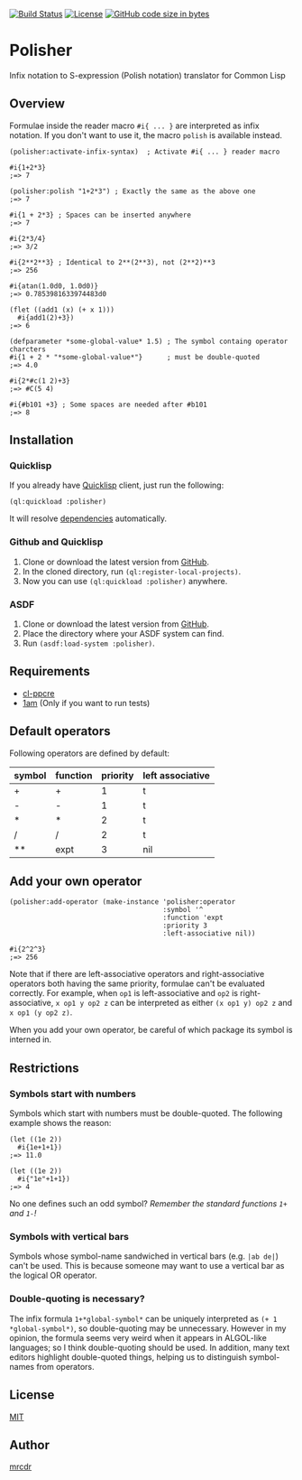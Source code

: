 [![Build Status](https://travis-ci.org/mrcdr/polisher.svg?branch=master)](https://travis-ci.org/mrcdr/polisher.svg?branch=master)
[![License](https://img.shields.io/badge/License-MIT-green.svg)]()
[![GitHub code size in bytes](https://img.shields.io/github/languages/code-size/mrcdr/polisher)]()

# Polisher
Infix notation to S-expression (Polish notation) translator for Common Lisp

## Overview
Formulae inside the reader macro `#i{ ... }` are interpreted as infix notation.
If you don't want to use it, the macro `polish` is available instead.

```common-lisp
(polisher:activate-infix-syntax)  ; Activate #i{ ... } reader macro

#i{1+2*3}
;=> 7

(polisher:polish "1+2*3") ; Exactly the same as the above one
;=> 7

#i{1 + 2*3} ; Spaces can be inserted anywhere
;=> 7

#i{2*3/4}
;=> 3/2

#i{2**2**3} ; Identical to 2**(2**3), not (2**2)**3
;=> 256

#i{atan(1.0d0, 1.0d0)}
;=> 0.7853981633974483d0

(flet ((add1 (x) (+ x 1)))
  #i{add1(2)+3})
;=> 6

(defparameter *some-global-value* 1.5) ; The symbol containg operator charcters
#i{1 + 2 * "*some-global-value*"}      ; must be double-quoted
;=> 4.0

#i{2*#c(1 2)+3}
;=> #C(5 4)

#i{#b101 +3} ; Some spaces are needed after #b101
;=> 8
```

## Installation
### Quicklisp
If you already have [Quicklisp](https://www.quicklisp.org/beta/) client,
just run the following:

``` common-lisp
(ql:quickload :polisher)
```

It will resolve [dependencies](https://github.com/mrcdr/polisher#requirements) automatically.

### Github and Quicklisp
1. Clone or download the latest version from [GitHub](https://github.com/mrcdr/polisher).
2. In the cloned directory, run `(ql:register-local-projects)`.
3. Now you can use `(ql:quickload :polisher)` anywhere.

### ASDF
1. Clone or download the latest version from [GitHub](https://github.com/mrcdr/polisher).
2. Place the directory where your ASDF system can find.
3. Run `(asdf:load-system :polisher)`.

## Requirements
- [cl-ppcre](https://edicl.github.io/cl-ppcre/)
- [1am](https://github.com/lmj/1am) (Only if you want to run tests)

## Default operators
Following operators are defined by default:

| symbol | function | priority | left associative |
|--------|----------|----------|------------------|
| +      | +        | 1        | t                |
| -      | -        | 1        | t                |
| \*     | \*       | 2        | t                |
| /      | /        | 2        | t                |
| \*\*   | expt     | 3        | nil              |

## Add your own operator

```common-lisp
(polisher:add-operator (make-instance 'polisher:operator
                                      :symbol '^
                                      :function 'expt
                                      :priority 3
                                      :left-associative nil))

#i{2^2^3}
;=> 256
```

Note that if there are left-associative operators and right-associative operators
both having the same priority, formulae can't be evaluated correctly.
For example, when `op1` is left-associative and `op2` is right-associative,
`x op1 y op2 z` can be interpreted as either `(x op1 y) op2 z` and
`x op1 (y op2 z)`.

When you add your own operator, be careful of which package
its symbol is interned in.

## Restrictions
### Symbols start with numbers
Symbols which start with numbers must be double-quoted.
The following example shows the reason:
``` common-lisp
(let ((1e 2))
  #i{1e+1+1})
;=> 11.0

(let ((1e 2))
  #i{"1e"+1+1})
;=> 4
```

No one defines such an odd symbol? _Remember the standard functions `1+` and `1-`!_

### Symbols with vertical bars
Symbols whose symbol-name sandwiched in vertical bars (e.g. `|ab de|`) can't be used.
This is because someone may want to use a vertical bar as the logical OR operator.

### Double-quoting is necessary?
The infix formula `1+*global-symbol*` can be uniquely interpreted as `(+ 1 *global-symbol*)`,
so double-quoting may be unnecessary.
However in my opinion, the formula seems very weird when it appears in ALGOL-like languages;
so I think double-quoting should be used.
In addition, many text editors highlight double-quoted things, helping us to distinguish
symbol-names from operators.

## License
[MIT](https://github.com/mrcdr/polisher/blob/master/LICENSE)

## Author
[mrcdr](https://github.com/mrcdr)
